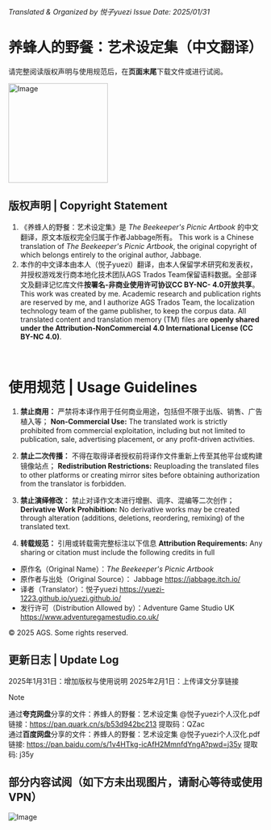 _Translated & Organized by 悦子yuezi_
_Issue Date: 2025/01/31_

# 养蜂人的野餐：艺术设定集（中文翻译）

请完整阅读版权声明与使用规范后，在**页面末尾**下载文件或进行试阅。

<img width="197" alt="Image" src="https://github.com/user-attachments/assets/9da946dc-9278-49b0-8d6d-cd08ba44aabe" />




## 版权声明 | Copyright Statement

1. 《养蜂人的野餐：艺术设定集》是 _The Beekeeper's Picnic Artbook_ 的中文翻译，原文本版权完全归属于作者Jabbage所有。
     This work is a Chinese translation of _The Beekeeper's Picnic Artbook_, the original copyright of which belongs entirely to the original author, Jabbage.
3. 本作的中文译本由本人（悦子yuezi）翻译，由本人保留学术研究和发表权，并授权游戏发行商本地化技术团队AGS Trados Team保留语料数据。全部译文及翻译记忆库文件**按署名-非商业使用许可协议CC BY-NC- 4.0开放共享**。
   This work was created by me. Academic research and publication rights are reserved by me, and I authorize AGS Trados Team, the localization technology team of the game publisher, to keep the corpus data. All translated content and translation memory (TM) files are **openly shared under the Attribution-NonCommercial 4.0 International License (CC BY-NC 4.0)**.

<br/>

# 使用规范 | Usage Guidelines


1. **禁止商用：** 严禁将本译作用于任何商业用途，包括但不限于出版、销售、广告植入等；
   **Non-Commercial Use:** The translated work is strictly prohibited from commercial exploitation, including but not limited to publication, sale, advertising placement, or any profit-driven activities.

2. **禁止二次传播：** 不得在取得译者授权前将译作文件重新上传至其他平台或构建镜像站点；
    **Redistribution Restrictions:** Reuploading the translated files to other platforms or creating mirror sites before obtaining authorization from the translator is forbidden.

3. **禁止演绎修改：** 禁止对译作文本进行增删、调序、混编等二次创作；
    **Derivative Work Prohibition:** No derivative works may be created through alteration (additions, deletions, reordering, remixing) of the translated text.

4. **转载规范：** 引用或转载需完整标注以下信息
    **Attribution Requirements:** Any sharing or citation must include the following credits in full

- 原作名（Original Name）：_The Beekeeper's Picnic Artbook_
- 原作者与出处（Original Source）： Jabbage  https://jabbage.itch.io/
- 译者（Translator）：悦子yuezi  https://yuezi-1223.github.io/yuezi.github.io/
- 发行许可（Distribution Allowed by）：Adventure Game Studio UK  https://www.adventuregamestudio.co.uk/

© 2025 AGS. Some rights reserved.
<br/>


## 更新日志 | Update Log
2025年1月31日：增加版权与使用说明
2025年2月1日：上传译文分享链接

> [!NOTE]
> 通过**夸克网盘**分享的文件：养蜂人的野餐：艺术设定集 @悦子yuezi个人汉化.pdf
> 链接：https://pan.quark.cn/s/b53d942bc213
> 提取码：QZac
> <br/>
> 通过**百度网盘**分享的文件：养蜂人的野餐：艺术设定集 @悦子yuezi个人汉化.pdf
> 链接: https://pan.baidu.com/s/1v4HTkg-icAfH2MmnfdYngA?pwd=j35y 
> 提取码: j35y

## 部分内容试阅（如下方未出现图片，请耐心等待或使用VPN）

![Image](https://github.com/user-attachments/assets/b1e4cda3-043d-4aed-aac5-e0cac7e3b00c)